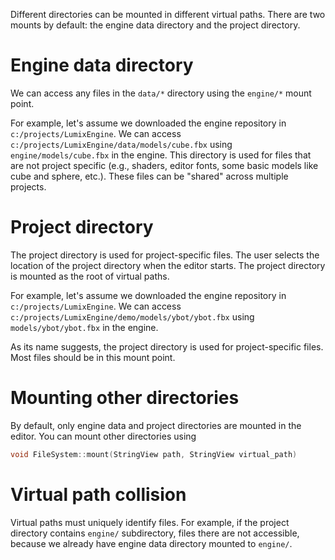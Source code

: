 Different directories can be mounted in different virtual paths. There are two mounts by default: the engine data directory and the project directory.

# Engine data directory

We can access any files in the `data/*` directory using the `engine/*` mount point.

For example, let's assume we downloaded the engine repository in `c:/projects/LumixEngine`. We can access `c:/projects/LumixEngine/data/models/cube.fbx` using `engine/models/cube.fbx` in the engine.
This directory is used for files that are not project specific (e.g., shaders, editor fonts, some basic models like cube and sphere, etc.). These files can be "shared" across multiple projects.

# Project directory

The project directory is used for project-specific files. The user selects the location of the project directory when the editor starts. The project directory is mounted as the root of virtual paths. 

For example, let's assume we downloaded the engine repository in `c:/projects/LumixEngine`. We can access `c:/projects/LumixEngine/demo/models/ybot/ybot.fbx` using `models/ybot/ybot.fbx` in the engine.

As its name suggests, the project directory is used for project-specific files. Most files should be in this mount point.

# Mounting other directories

By default, only engine data and project directories are mounted in the editor. You can mount other directories using 

```cpp
void FileSystem::mount(StringView path, StringView virtual_path)
```

# Virtual path collision

Virtual paths must uniquely identify files. For example, if the project directory contains `engine/` subdirectory, files there are not accessible, because we already have engine data directory mounted to `engine/`.